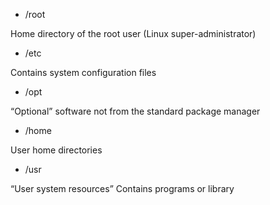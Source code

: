 * /root

Home directory of the root user (Linux super-administrator)

* /etc

Contains system configuration files 

* /opt

“Optional” software not from the standard package manager

* /home

User home directories

* /usr

“User system resources”
Contains programs or library
